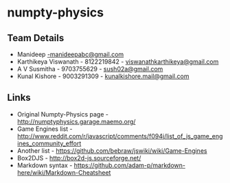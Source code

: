 numpty-physics
==============

## Team Details

* Manideep  -manideepabc@gmail.com
* Karthikeya Viswanath - 8122219842 - viswanathkarthikeya@gmail.com
* A V Susmitha         - 9703755629 - sush02a@gmail.com
* Kunal Kishore		   - 9003291309 - kunalkishore.mail@gmail.com

## Links
* Original Numpty-Physics page - http://numptyphysics.garage.maemo.org/
* Game Engines list - http://www.reddit.com/r/javascript/comments/f094j/list_of_js_game_engines_community_effort
* Another list - https://github.com/bebraw/jswiki/wiki/Game-Engines
* Box2DJS - http://box2d-js.sourceforge.net/
* Markdown syntax - https://github.com/adam-p/markdown-here/wiki/Markdown-Cheatsheet
